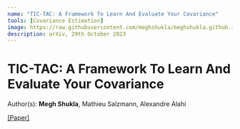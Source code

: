 ```yaml
---
name: "TIC-TAC: A Framework To Learn And Evaluate Your Covariance"
tools: [Covariance Estimation]
image: https://raw.githubusercontent.com/meghshukla/meghshukla.github.io/master/files/images/tic-tac.jpg
description: arXiv, 29th October 2023
---
```


# TIC-TAC: A Framework To Learn And Evaluate Your Covariance
Author(s): **Megh Shukla**, Mathieu Salzmann, Alexandre Alahi  

<a href="https://meghshukla.github.io/files/papers/arxiv/TIC-TAC.pdf" target="_blank">[Paper]</a> 